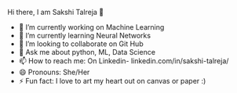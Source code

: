 Hi there, I am Sakshi Talreja 👋

- 🔭 I’m currently working on Machine Learning
- 🌱 I’m currently learning Neural Networks
- 👯 I’m looking to collaborate on Git Hub
- 💬 Ask me about python, ML, Data Science
- 📫 How to reach me: On Linkedin- linkedin.com/in/sakshi-talreja/
- 😄 Pronouns: She/Her
- ⚡ Fun fact: I love to art my heart out on canvas or paper :)
